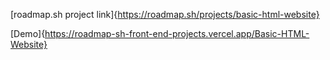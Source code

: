 [roadmap.sh project link]{https://roadmap.sh/projects/basic-html-website}

[Demo]{https://roadmap-sh-front-end-projects.vercel.app/Basic-HTML-Website}
